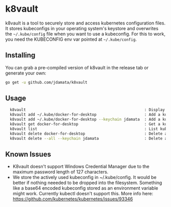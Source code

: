 # k8vault
k8vault is a tool to securely store and access kubernetes configuration files. It stores kubeconfigs in your operating system's keystore and overwrites the ```~/.kube/config``` file when you want to use a kubeconfig. For this to work, you need the KUBECONFIG env var pointed at ```~/.kube/config```.

## Installing
You can grab a pre-compiled version of k8vault in the release tab or generate your own:
```bash
go get -u github.com/jdamata/k8vault
```

## Usage
```bash
  k8vault                                                    : Display usage
  k8vault add ~/.kube/docker-for-desktop                     : Add a kubeconfig
  k8vault add ~/.kube/docker-for-desktop --keychain jdamata  : Add a kubeconfig to the jdamata keychain
  k8vault get docker-for-desktop                             : Get a kubeconfig named docker-for-desktop
  k8vault list                                               : List kubeconfigs
  k8vault delete docker-for-desktop                          : Delete a kubeconfig
  k8vault delete --all --keychain jdamata                    : Delete all kubeconfigs in the jdamata keychain
```

## Known Issues
- K8vault doesn't support Windows Credential Manager due to the maximum password length of 127 characters.
- We store the actively used kubeconfig in ~/.kube/config. It would be better if nothing neeeded to be dropped into the filesystem. Something like a base64 encoded kubeconfig stored as an environment variable might work. Currently kubectl doesn't support this. More info here: https://github.com/kubernetes/kubernetes/issues/93346
